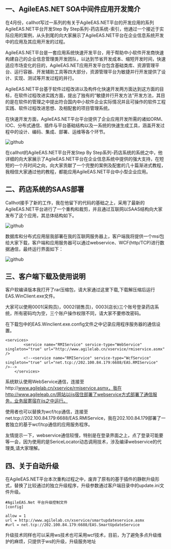一、AgileEAS.NET SOA中间件应用开发简介
--------
在4月份，callhot写过一系列的有关于AgileEAS.NET平台的开发应用的系列AgileEAS.NET平台开发Step By Step系列-药店系统-索引，他通过一个接近于实际应用的案例，从头到尾的向大家展示了AgileEAS.NET平台在企业信息系统开发中的应用及其应用开发的过程。

AgileEAS.NET平台是一套应用系统快速开发平台，用于帮助中小软件开发商快速构建自己的企业信息管理类开发团队，以达到节省开发成本、缩短开发时间，快速适应市场变化的目的，AgileEAS.NET应用开发平台包含基础类库、资源管理平台、运行容器、开发辅助工具等四大部分，资源管理平台为敏捷并行开发提供了设计、实现、测试等开发过程的并行。

AgileEAS.NET平台基于软件过程改进以及构件化快速开发两方面达到这方面的目标，在软件过程改进实践方面，提出了独有的“敏捷并行开发方法”开发方法，其目的是在软件的管理之中提出符合国内中小软件企业实际情况并且可操作的软件工程实践、软件过程改进思想、及相配套的项目管理系统。

在快速开发方面，AgileEAS.NET平台平台提供了企业应用开发所需的诸如ORM、IOC、分布式通信、插件与平台基础结构以及一系统的快速生成工具，涵盖开发过程中的设计、编码、集成、部署、运维等各个环节。

![github](https://github.com/agilelab/drugshop/blob/master/Documents/drugshop1.png "drugshop")  

在callhot的AgileEAS.NET平台开发Step By Step系列-药店系统的系统之中，他详细的向大家展示了AgileEAS.NET平台在企业信息系统中提供的强大支持，在短短的一个月时间之向，向大家贡献了一个完整的案例及配套的几十篇渐进式教程，我相信大家通过他的教程，都能应用AgileEAS.NET平台中小型企业应用。

二、药店系统的SAAS部署
--------
Callhot接手了新的工作，我在他留下的代码的基础之上，采用了最新的AgileEAS.NET平台进行了一个重构和裁剪，并且通过互联网以SAAS结构向大家发布了这个应用，其总体结构如下。

![github](https://github.com/agilelab/drugshop/blob/master/documents/drugshop2.png "drugshop")  

数据库和分布式应用层我部署在我的互联网服务器上，客户端我将提供一个msi包给大家下载，客户端和应用服务器可以通过webservice、WCF(http/TCP)进行数据通信，最终运行界面如下：

![github](https://github.com/agilelab/drugshop/blob/master/documents/drugshop3.png "drugshop")  

三、客户端下载及使用说明
--------
客户软编译版本我打开了rar压缩包，请大家通过这里下载,下载解压缩后运行EAS.WinClient.exe文件。

大家可以使用0001(采购员)，0002(销售员)，0003(店长)三个账号登录药店系统，所有密码均为空，三个账户操作权限不同，请大家不要修改密码。

在下载包中的EAS.Winclient.exe.config文件之中记录应用程序服务器的通信设置。

    <services>
            <service name="RMIService" service-type="WebService" singleton="true" url="http://www.agilelab.cn/xservice/rmiservice.asmx" />
            <!--<service name="RMIService" service-type="WcfService" singleton="true" url="net.tcp://202.100.84.179:6688/EAS.RMIService" />-->
        </services>
系统默认使用WebService通信，连接至http://www.agilelab.cn/xservice/rmiservice.asmx，我在http://www.agileleab.cn/网站以iis宿住部署了webservice方式部署了通信服务，业务层寄宿在iis之中运行。

使用者也可以替换为wcf/tcp通信，连接至net.tcp://202.100.84.179:6688/EAS.RMIService，我在202.100.84.179部署了一套独立的基于wcf/tcp通信的应用服务程序。

友情提示一下，webservice通信较慢，特别是在登录界面之上，点了登录可能要等一会，因为使用的是SericeLocator动态调用技术，涉及编译webservice的代理类,请大家理解。

四、关于自动升级
--------
在AgileEAS.NET平台本次重构过程之中，废弃了原有的基于插件的静默升级形式，替换了比较通过的独立升级程序，升级参数通过客户端目录中的update.ini文件升级。

    #AgileEAS.Net 平台升级控制文件
    [config]
 
    allow = 1
    url = http://www.agilelab.cn/xservice/smartupdateservice.asmx
    #url = net.tcp://202.100.84.179:6688/EAS.SmartUpdateService
 
升级技术同样也可以采用ws技术也可采用wcf技术，目前，为了避免多点升级维护的麻烦，只提供于ws的升级，升级服务地址
